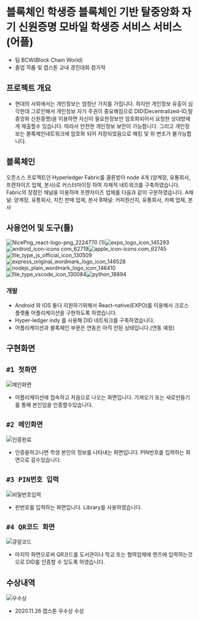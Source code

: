 
# 블록체인 학생증 블록체인 기반 탈중앙화 자기 신원증명 모바일 학생증 서비스 서비스(어플)
- 팀 BCW(Block Chain World)
- 졸업 작품 및 캡스톤 교내 경진대회 참가작

## 프로젝트 개요
- 현대의 사회에서는 개인정보는 엄청난 가치를 가집니다. 하지만 개인정보 유출이 심각한데 그로인해서 개인정보 자기 주권이 중요해짐으로 DID(Decentralized-ID,탈중앙화 신원증명)을 이용하면 자신이 필요한정보만 암호화되어서 요청한 상대방에게 제출할수 있습니다. 따라서 안전한 개인정보 보안이 가능합니다. 그리고 개인정보는 블록체인네트워크에 암호화 되어 저장되었음으로 해킹 및 위·변조가 불가능합니다.


## 블록체인
오픈소스 프로젝트인 Hyperledger Fabric를 클론받아 node 4개 (양계장, 유통회사, 프렌차이즈 업체, 본사)로 커스터마이징 하여 자체적 네트워크를 구축하였습니다.
Fabric의 장점인 채널을 이용하여 프렌차이즈 업체를 다음과 같이 구분하였습니다. 
A채널: 양계장, 유통회사, 치킨 판매 업체, 본사
B채널: 커피원산지, 유통회사, 카페 업체, 본사 

## 사용언어 및 도구(툴)

![NicePng_react-logo-png_2224770 (1)](https://user-images.githubusercontent.com/48907339/101288898-6514fe80-383c-11eb-9b7f-ddba33ab4c87.png)![expo_logo_icon_145293](https://user-images.githubusercontent.com/48907339/101288899-66dec200-383c-11eb-9b24-bb79115b18f9.png)![android_icon-icons com_62719](https://user-images.githubusercontent.com/48907339/101288841-110a1a00-383c-11eb-93c3-70df7ce20061.png)![apple_icon-icons com_62745](https://user-images.githubusercontent.com/48907339/101288845-12d3dd80-383c-11eb-9cc6-d5814cd347de.png)![file_type_js_official_icon_130509](https://user-images.githubusercontent.com/48907339/101194729-b6d55180-36a1-11eb-88b0-f3c91df05e55.png)![express_original_wordmark_logo_icon_146528](https://user-images.githubusercontent.com/48907339/101193677-4a0d8780-36a0-11eb-8abd-4704056f4f48.png)![nodejs_plain_wordmark_logo_icon_146410](https://user-images.githubusercontent.com/48907339/101194757-c05eb980-36a1-11eb-8f4e-0c571ab197f0.png)![file_type_vscode_icon_130084](https://user-images.githubusercontent.com/48907339/101195939-770f6980-36a3-11eb-9056-6369e19696ff.png)![python_18894](https://user-images.githubusercontent.com/48907339/101288951-94c40680-383c-11eb-8e8b-cf94f2eb71b1.png)

### 개발
- Android 와 IOS 둘다 지원하기위해서 React-native(EXPO)를 이용해서 크로스 플랫폼 어플리케이션을 구현하도록 하였습니다.
- Hyper-ledger indy 를 사용해 DID 네트워크를 구축하였습니다.
- 어플리케이션과 블록체인 부분은 연동은 아직 안된 상태입니다.(연동 예정)

## 구현화면
## `#1 첫화면`

![메인화면](https://user-images.githubusercontent.com/48907339/101288496-588fa680-383a-11eb-8190-031100d4e3ef.png)

- 어플리케이션에 접속하고 처음으로 나오는 화면입니다. 가져오기 또는 새로만들기를 통해 본인임을 인증할수있습니다.

## `#2 메인화면`

![인증완료](https://user-images.githubusercontent.com/48907339/101288561-95f43400-383a-11eb-9316-f6d9048f41f0.png)

- 인증을하고나면 학생 본인의 정보를 나타내는 화면입니다. PIN번호를 입력하는 화면으로 갈수있습니다.

## `#3 PIN번호 입력`

![비밀번호입력](https://user-images.githubusercontent.com/48907339/101288500-5c232d80-383a-11eb-8a0e-3bd56a971ca3.png)

- 핀번호를 입력하는 화면입니다. Library를 사용하였습니다.


## `#4 QR코드 화면`

![큐알코드](https://user-images.githubusercontent.com/48907339/101288498-5a596a00-383a-11eb-9aad-55cbf0a82019.png)

- 마지막 화면으로써 QR코드를 도서관이나 학교 또는 협력업체에 렌즈에 입력하는것으로 DID를 인증할 수 있도록 하였습니다.

## 수상내역

![우수상](https://user-images.githubusercontent.com/48907339/101288805-d0120580-383b-11eb-8ab8-e2194613609d.jpg)
- 2020.11.26 캡스톤 우수상 수상
